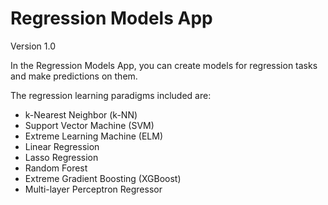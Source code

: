 # Regression Models App
Version 1.0

In the Regression Models App, you can create models for regression tasks and make predictions on them.

The regression learning paradigms included are:

- k-Nearest Neighbor (k-NN)
- Support Vector Machine (SVM)
- Extreme Learning Machine (ELM)
- Linear Regression
- Lasso Regression
- Random Forest
- Extreme Gradient Boosting (XGBoost)
- Multi-layer Perceptron Regressor
